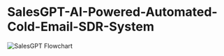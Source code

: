 # SalesGPT-AI-Powered-Automated-Cold-Email-SDR-System

![SalesGPT Flowchart](./A_flowchart_outlines_an_automated_cold_sales_email.png)
